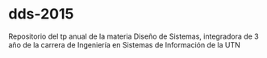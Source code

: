 # dds-2015

Repositorio del tp anual de la materia Diseño de Sistemas, integradora de 3 año de la carrera de Ingeniería en Sistemas de Información de la UTN
